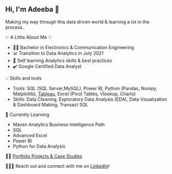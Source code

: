 ## Hi, I'm Adeeba 🙋 ##

 Making my way through this data driven world & learning a lot in the process.

✨ A Little About Me ✨
* :woman_student: Bachelor in Electronics & Communication Engineering
* 📊 Transition to Data Analytics in July 2021
* 📝 Self learning Analytics skills & best practices
* :heavy_check_mark: Google Certified Data Analyst

💡 Skills and tools

* Tools: SQL (SQL Server,MySQL), Power BI, Python (Pandas, Numpy, Matplotlib), [Tableau](https://public.tableau.com/app/profile/latheef.adeeba), Excel (Pivot Tables, Vlookup, Charts)
* Skills: Data Cleaning, Exploratory Data Analysis (EDA), Data Visualization & Dashboard Making, Transact SQL

📝 Currently Learning
* Maven Analytics Business Intelligence Path
* SQL
* Advanced Excel
* Power BI
* Python for Data Analysis


:female_detective: [Portfolio Projects & Case Studies](https://github.com/ade-eba/Portfolio-Projects)

🙋🏻‍♀️ Reach out and connect with me on [LinkedIn](https://www.linkedin.com/in/adeeba-latheef)!


